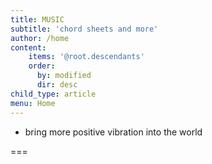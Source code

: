 ```yaml
---
title: MUSIC
subtitle: 'chord sheets and more'
author: /home
content:
    items: '@root.descendants'
    order:
      by: modified
      dir: desc
child_type: article
menu: Home
---
```


- bring more positive vibration into the world

===
